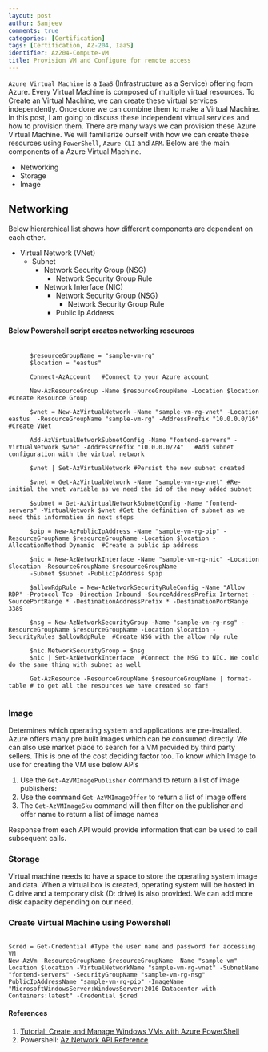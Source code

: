 ```yaml
---
layout: post
author: Sanjeev
comments: true
categories: [Certification]
tags: [Certification, AZ-204, IaaS]
identifier: Az204-Compute-VM
title: Provision VM and Configure for remote access
---
```


``Azure Virtual Machine`` is a ``IaaS`` (Infrastructure as a Service) offering from Azure. Every Virtual Machine is composed of multiple virtual resources. To Create an Virtual Machine, we can create these virtual services independently. Once done we can combine them to make a Virtual Machine. In this post, I am going to discuss these independent virtual services and how to provision them. There are many ways we can provision these Azure Virtual Machine. We will familiarize ourself with how we can create these resources using ``PowerShell``, ``Azure CLI`` and ``ARM``. Below are the main components of a Azure Virtual Machine.

+ Networking
+ Storage
+ Image

## Networking
Below hierarchical list shows how different components are dependent on each other.

+ Virtual Network (VNet)
  + Subnet
    + Network Security Group (NSG)
       + Network Security Group Rule
    + Network Interface (NIC)
      + Network Security Group (NSG)
        + Network Security Group Rule
      + Public Ip Address

#### Below Powershell script creates networking resources

<pre>
    <code class="powershell">
      $resourceGroupName = "sample-vm-rg"
      $location = "eastus"

      Connect-AzAccount   #Connect to your Azure account

      New-AzResourceGroup -Name $resourceGroupName -Location $location   #Create Resource Group

      $vnet = New-AzVirtualNetwork -Name "sample-vm-rg-vnet" -Location eastus  -ResourceGroupName "sample-vm-rg" -AddressPrefix "10.0.0.0/16"    #Create VNet

      Add-AzVirtualNetworkSubnetConfig -Name "fontend-servers" -VirtualNetwork $vnet -AddressPrefix "10.0.0.0/24"   #Add subnet configuration with the virtual network

      $vnet | Set-AzVirtualNetwork #Persist the new subnet created

      $vnet = Get-AzVirtualNetwork -Name "sample-vm-rg-vnet" #Re-initial the vnet variable as we need the id of the newy added subnet

      $subnet = Get-AzVirtualNetworkSubnetConfig -Name "fontend-servers" -VirtualNetwork $vnet #Get the definition of subnet as we need this information in next steps

      $pip = New-AzPublicIpAddress -Name "sample-vm-rg-pip" -ResourceGroupName $resourceGroupName -Location $location -AllocationMethod Dynamic  #Create a public ip address

      $nic = New-AzNetworkInterface -Name "sample-vm-rg-nic" -Location $location -ResourceGroupName $resourceGroupName 
      -Subnet $subnet -PublicIpAddress $pip

      $allowRdpRule = New-AzNetworkSecurityRuleConfig -Name "Allow RDP" -Protocol Tcp -Direction Inbound -SourceAddressPrefix Internet -SourcePortRange * -DestinationAddressPrefix * -DestinationPortRange 3389

      $nsg = New-AzNetworkSecurityGroup -Name "sample-vm-rg-nsg" -ResourceGroupName $resourceGroupName -Location $location -SecurityRules $allowRdpRule  #Create NSG with the allow rdp rule

      $nic.NetworkSecurityGroup = $nsg
      $nic | Set-AzNetworkInterface  #Connect the NSG to NIC. We could do the same thing with subnet as well

      Get-AzResource -ResourceGroupName $resourceGroupName | format-table # to get all the resources we have created so far!
      </code>
</pre>

### Image

Determines which operating system and applications are pre-installed. Azure offers many pre built images which can be consumed directly. We can also use market place to search for a VM provided by third party sellers. This is one of the cost deciding factor too. To know which Image to use for creating the VM use below APIs

1. Use the ```Get-AzVMImagePublisher``` command to return a list of image publishers:
1. Use the command ```Get-AzVMImageOffer``` to return a list of image offers
1. The ```Get-AzVMImageSku``` command will then filter on the publisher and offer name to return a list of image names

Response from each API would provide information that can be used to call subsequent calls. 

### Storage

Virtual machine needs to have a space to store the operating system image and data. When a virtual box is created, operating system will be hosted in C drive and a temporary disk (D: drive) is also provided. We can add more disk capacity depending on our need.

### Create Virtual Machine using Powershell

<pre><code class="powershell">
$cred = Get-Credential #Type the user name and password for accessing VM
New-AzVm -ResourceGroupName $resourceGroupName -Name "sample-vm" -Location $location -VirtualNetworkName "sample-vm-rg-vnet" -SubnetName "fontend-servers" -SecurityGroupName "sample-vm-rg-nsg" PublicIpAddressName "sample-vm-rg-pip" -ImageName "MicrosoftWindowsServer:WindowsServer:2016-Datacenter-with-Containers:latest" -Credential $cred
</code></pre>

#### References
1. [Tutorial: Create and Manage Windows VMs with Azure PowerShell](https://docs.microsoft.com/en-us/azure/virtual-machines/windows/tutorial-manage-vm?WT.mc_id=thomasmaurer-blog-thmaure)
1. Powershell: [Az.Network API Reference](https://docs.microsoft.com/en-us/powershell/module/az.network/?view=azps-4.3.0)

<script>hljs.initHighlightingOnLoad();</script>